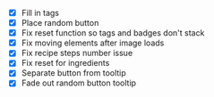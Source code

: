 - [x] Fill in tags
- [x] Place random button
- [x] Fix reset function so tags and badges don't stack
- [x] Fix moving elements after image loads
- [x] Fix recipe steps number issue
- [x] Fix reset for ingredients
- [x] Separate button from tooltip
- [x] Fade out random button tooltip
